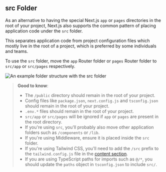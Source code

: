 ## src Folder

As an alternative to having the special Next.js `app` or `pages` directories in the root of your project, Next.js also supports the common pattern of placing application code under the `src` folder.

This separates application code from project configuration files which mostly live in the root of a project, which is preferred by some individuals and teams.

To use the `src` folder, move the `app` Router folder or `pages` Router folder to `src/app` or `src/pages` respectively.

![An example folder structure with the `src` folder](https://nextjs.org/_next/image?url=https%3A%2F%2Fh8DxKfmAPhn8O0p3.public.blob.vercel-storage.com%2Fdocs%2Fdark%2Fproject-organization-src-directory.png&w=3840&q=75)

> **Good to know**:
> 
> -   The `/public` directory should remain in the root of your project.
> -   Config files like `package.json`, `next.config.js` and `tsconfig.json` should remain in the root of your project.
> -   `.env.*` files should remain in the root of your project.
> -   `src/app` or `src/pages` will be ignored if `app` or `pages` are present in the root directory.
> -   If you're using `src`, you'll probably also move other application folders such as `/components` or `/lib`.
> -   If you're using Middleware, ensure it is placed inside the `src` folder.
> -   If you're using Tailwind CSS, you'll need to add the `/src` prefix to the `tailwind.config.js` file in the [content section](https://tailwindcss.com/docs/content-configuration).
> -   If you are using TypeScript paths for imports such as `@/*`, you should update the `paths` object in `tsconfig.json` to include `src/`.